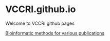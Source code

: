 # VCCRI.github.io

Welcome to VCCRI github pages

[Bioinformatic methods for various publications](https://vccri.github.io/RNASeqWorkflows)
